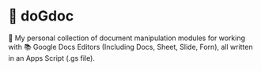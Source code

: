 # 📝 doGdoc

🧳 My personal collection of document manipulation modules for working with 📚 Google Docs Editors (Including Docs, Sheet, Slide, Forn), all written in an Apps Script (.gs file).
